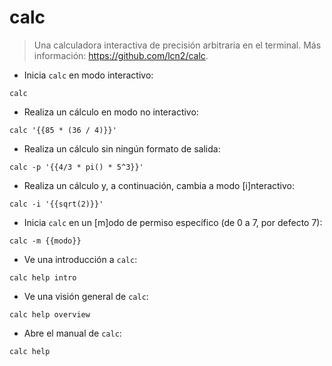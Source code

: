 # calc

> Una calculadora interactiva de precisión arbitraria en el terminal.
> Más información: <https://github.com/lcn2/calc>.

- Inicia `calc` en modo interactivo:

`calc`

- Realiza un cálculo en modo no interactivo:

`calc '{{85 * (36 / 4)}}'`

- Realiza un cálculo sin ningún formato de salida:

`calc -p '{{4/3 * pi() * 5^3}}'`

- Realiza un cálculo y, a continuación, cambia a modo [i]nteractivo:

`calc -i '{{sqrt(2)}}'`

- Inicia `calc` en un [m]odo de permiso específico (de 0 a 7, por defecto 7):

`calc -m {{modo}}`

- Ve una introducción a `calc`:

`calc help intro`

- Ve una visión general de `calc`:

`calc help overview`

- Abre el manual de `calc`:

`calc help`
